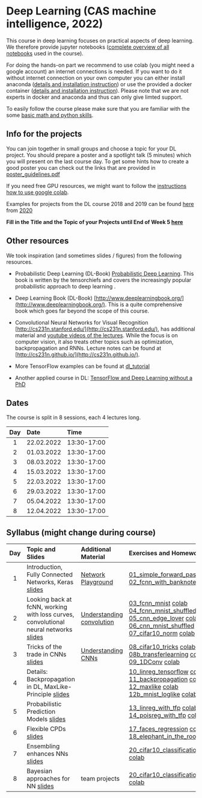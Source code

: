 
# Deep Learning (CAS machine intelligence, 2022) 

This course in deep learning focuses on practical aspects of deep learning. We therefore provide jupyter notebooks ([complete overview of all notebooks](https://github.com/tensorchiefs/dl_course_2022/tree/master/notebooks) used in the course). 

For doing the hands-on part we recommend to use colab (you might need a google account) an internet connections is needed. If you want to do it without internet connection on your own computer you can either install anaconda ([details and installation instruction](anaconda.md)) or use the provided a docker container ([details and installation instruction](docker.md)). Please note that we are not experts in docker and anaconda and thus can only give limted support.

To easily follow the course please make sure that you are familiar with the some [basic math and python skills](prerequistites.md). 

## Info for the projects
You can join together in small groups and choose a topic for your DL project. You should prepare a poster and a spotlight talk (5 minutes) which you will present on the last course day. To get some hints how to create a good poster you can check out the links that are provided in <a href="https://www.dropbox.com/s/u1f6mqk4pc3uhxe/poster-guidelines.pdf?dl=1">poster_guidelines.pdf</a> 

If you need free GPU resources, we might want to follow the [instructions how to use google colab](co.md). 

Examples for projects from the DL course 2018 and 2019 can be found [here](projects.md) from [2020](https://docs.google.com/spreadsheets/d/1NXinRQMifg_QNQs1fyn5HeiZNRnTGnIy1W7-ij-jQhg/edit?usp=sharing)

**Fill in the Title and the Topic of your Projects until End of Week 5 [here](https://docs.google.com/spreadsheets/d/1TZf5hKekzOlBC7J0-EAltGOMTuZyrDhHu3ANve0q6H4/edit?usp=sharing)**

## Other resources 
We took inspiration (and sometimes slides / figures) from the following resources.

* Probabilistic Deep Learning (DL-Book) [Probabilistic Deep Learning](https://www.manning.com/books/probabilistic-deep-learning?a_aid=probabilistic_deep_learning&a_bid=78e55885). This book is written by the tensorchiefs and covers the increasingly popular probabilistic approach to deep learning .

* Deep Learning Book (DL-Book) [http://www.deeplearningbook.org/](http://www.deeplearningbook.org/). This is a quite comprehensive book which goes far beyond the scope of this course. 

* Convolutional Neural Networks for Visual Recognition [http://cs231n.stanford.edu/](http://cs231n.stanford.edu/), has additional material and [youtube videos of the lectures](https://www.youtube.com/playlist?list=PLkt2uSq6rBVctENoVBg1TpCC7OQi31AlC). While the focus is on computer vision, it also treats other topics such as optimization, backpropagation and RNNs. Lecture notes can be found at [http://cs231n.github.io/](http://cs231n.github.io/).

* More TensorFlow examples can be found at [dl_tutorial](https://github.com/oduerr/dl_tutorial/tree/master/tensorflow/) 

* Another applied course in DL: [TensorFlow and Deep Learning without a PhD](https://cloud.google.com/blog/big-data/2017/01/learn-tensorflow-and-deep-learning-without-a-phd)

## Dates 
The course is split in 8 sessions, each 4 lectures long. 

| Day  |      Date    |      Time    |
|:--------:|:--------------|:---------------|
| 1        | 22.02.2022|13:30-17:00
| 2        | 01.03.2022|13:30-17:00
| 3        | 08.03.2022|13:30-17:00
| 4        | 15.03.2022|13:30-17:00
| 5        | 22.03.2022|13:30-17:00
| 6        | 29.03.2022|13:30-17:00
| 7        | 05.04.2022|13:30-17:00
| 8        | 12.04.2022|13:30-17:00

## Syllabus (might change during course) 

| Day  |      Topic and Slides    |      Additional Material    |		     Exercises and Homework       | Solutions to Exercises |
|:----:|:-------------------------|:----------------------------|:------------------------------------|:----------------------:|
| 1        | Introduction, Fully Connected Networks, Keras [slides](https://github.com/tensorchiefs/dl_course_2022/blob/master/slides/01_Introduction.pdf)|[Network Playground](https://playground.tensorflow.org/) |[01_simple_forward_pass](https://github.com/tensorchiefs/dl_course_2022/blob/master/notebooks/01_simple_forward_pass.ipynb) [colab](https://colab.research.google.com/github/tensorchiefs/dl_course_2022/blob/master/notebooks/01_simple_forward_pass.ipynb)<br>[02_fcnn_with_banknote](https://github.com/tensorchiefs/dl_course_2022/blob/master/notebooks/02_fcnn_with_banknote.ipynb) [colab](https://colab.research.google.com/github/tensorchiefs/dl_course_2022/blob/master/notebooks/02_fcnn_with_banknote.ipynb) | [sol](https://github.com/tensorchiefs/dl_course_2022/blob/master/notebooks/01_simple_forward_pass_sol.ipynb)&#160;[sol_colab](https://colab.research.google.com/github/tensorchiefs/dl_course_2022/blob/master/notebooks/01_simple_forward_pass_sol.ipynb)<br>[sol](https://github.com/tensorchiefs/dl_course_2022/blob/master/notebooks/02_fcnn_with_banknote_sol.ipynb)&#160;[sol_colab](https://colab.research.google.com/github/tensorchiefs/dl_course_2022/blob/master/notebooks/02_fcnn_with_banknote_sol.ipynb)
| 2        |Looking back at fcNN, working with loss curves, convolutional neural networks [slides](https://github.com/tensorchiefs/dl_course_2022/blob/master/slides/02_fcNN_CNN.pdf) |[Understanding convolution](https://towardsdatascience.com/intuitively-understanding-convolutions-for-deep-learning-1f6f42faee1)|[03_fcnn_mnist](https://github.com/tensorchiefs/dl_course_2022/blob/master/notebooks/03_fcnn_mnist.ipynb)  [colab](https://colab.research.google.com/github/tensorchiefs/dl_course_2022/blob/master/notebooks/03_fcnn_mnist.ipynb)<br>[04_fcnn_mnist_shuffled](https://github.com/tensorchiefs/dl_course_2022/blob/master/notebooks/04_fcnn_mnist_shuffled.ipynb) [colab](https://colab.research.google.com/github/tensorchiefs/dl_course_2022/blob/master/notebooks/04_fcnn_mnist_shuffled.ipynb) <br> [05_cnn_edge_lover](https://github.com/tensorchiefs/dl_course_2022/blob/master/notebooks/05_cnn_edge_lover.ipynb) [colab](https://colab.research.google.com/github/tensorchiefs/dl_course_2022/blob/master/notebooks/05_cnn_edge_lover.ipynb) <br>[06_cnn_mnist_shuffled](https://github.com/tensorchiefs/dl_course_2022/blob/master/notebooks/06_cnn_mnist_shuffled.ipynb) [colab](https://colab.research.google.com/github/tensorchiefs/dl_course_2022/blob/master/notebooks/06_cnn_mnist_shuffled.ipynb) <br>[07_cifar10_norm](https://github.com/tensorchiefs/dl_course_2022/blob/master/notebooks/07_cifar10_norm.ipynb) [colab](https://colab.research.google.com/github/tensorchiefs/dl_course_2022/blob/master/notebooks/07_cifar10_norm.ipynb)|[sol](https://github.com/tensorchiefs/dl_course_2022/blob/master/notebooks/03_fcnn_mnist_sol.ipynb)&#160;[sol_colab](https://colab.research.google.com/github/tensorchiefs/dl_course_2022/blob/master/notebooks/03_fcnn_mnist_sol.ipynb)<br>[sol](https://github.com/tensorchiefs/dl_course_2022/blob/master/notebooks/04_fcnn_mnist_shuffled_sol.ipynb)&#160;[sol_colab](https://colab.research.google.com/github/tensorchiefs/dl_course_2022/blob/master/notebooks/04_fcnn_mnist_shuffled_sol.ipynb) <br> [sol](https://github.com/tensorchiefs/dl_course_2022/blob/master/notebooks/05_cnn_edge_lover_sol.ipynb)&#160;[sol_colab](https://colab.research.google.com/github/tensorchiefs/dl_course_2022/blob/master/notebooks/05_cnn_edge_lover_sol.ipynb) <br>[sol](https://github.com/tensorchiefs/dl_course_2022/blob/master/notebooks/06_cnn_mnist_shuffled_sol.ipynb)&#160;[sol_colab](https://colab.research.google.com/github/tensorchiefs/dl_course_2022/blob/master/notebooks/06_cnn_mnist_shuffled_sol.ipynb) <br>[sol](https://github.com/tensorchiefs/dl_course_2022/blob/master/notebooks/07_cifar10_norm_sol.ipynb)&#160;[sol_colab](https://colab.research.google.com/github/tensorchiefs/dl_course_2022/blob/master/notebooks/07_cifar10_norm_sol.ipynb)
| 3        |Tricks of the trade in CNNs [slides](https://github.com/tensorchiefs/dl_course_2022/blob/master/slides/03_CNN.pdf) |[Understanding CNNs](http://cs231n.github.io/understanding-cnn)|[08_cifar10_tricks](https://github.com/tensorchiefs/dl_course_2022/blob/master/notebooks/08_cifar10_tricks.ipynb) [colab](https://colab.research.google.com/github/tensorchiefs/dl_course_2022/blob/master/notebooks/08_cifar10_tricks.ipynb) <br>[08b_transferlearning](https://github.com/tensorchiefs/dl_course_2022/blob/master/notebooks/08b_classification_few_labels.ipynb) [colab](https://colab.research.google.com/github/tensorchiefs/dl_course_2022/blob/master/notebooks/08b_classification_few_labels.ipynb) <br> [09_1DConv](https://github.com/tensorchiefs/dl_course_2022/blob/master/notebooks/09_1DConv.ipynb)  [colab](https://colab.research.google.com/github/tensorchiefs/dl_course_2022/blob/master/notebooks/09_1DConv.ipynb)|[sol](https://github.com/tensorchiefs/dl_course_2022/blob/master/notebooks/08_cifar10_tricks_sol.ipynb)&#160;[sol_colab](https://colab.research.google.com/github/tensorchiefs/dl_course_2022/blob/master/notebooks/08_cifar10_tricks_sol.ipynb) <br>[sol](https://github.com/tensorchiefs/dl_course_2022/blob/master/notebooks/08b_classification_few_labels_sol.ipynb)&#160;[sol_colab](https://colab.research.google.com/github/tensorchiefs/dl_course_2022/blob/master/notebooks/08b_classification_few_labels_sol.ipynb) <br> [sol](https://github.com/tensorchiefs/dl_course_2022/blob/master/notebooks/09_1DConv_sol.ipynb)&#160;[sol_colab](https://colab.research.google.com/github/tensorchiefs/dl_course_2022/blob/master/notebooks/09_1DConv_sol.ipynb)
| 4        |Details: Backpropagation in DL, MaxLike-Principle [slides](https://github.com/tensorchiefs/dl_course_2020/blob/master/slides/04_Details.pdf)| |[10_linreg_tensorflow](https://github.com/tensorchiefs/dl_course_2022/blob/master/notebooks/10_linreg_tensorflow.ipynb) [colab](https://colab.research.google.com/github/tensorchiefs/dl_course_2022/blob/master/notebooks/10_linreg_tensorflow.ipynb) <br>[11_backpropagation](https://github.com/tensorchiefs/dl_course_2022/blob/master/notebooks/11_backpropagation.ipynb) [colab](https://colab.research.google.com/github/tensorchiefs/dl_course_2022/blob/master/notebooks/11_backpropagation.ipynb) <br>[12_maxlike](https://github.com/tensorchiefs/dl_book/blob/master/chapter_04/nb_ch04_01.ipynb) [colab](https://colab.research.google.com/github/tensorchiefs/dl_book/blob/master/chapter_04/nb_ch04_01.ipynb)<br>[12b_mnist_loglike](https://github.com/tensorchiefs/dl_course_2022/blob/master/notebooks/12b_mnist_loglike.ipynb) [colab](https://colab.research.google.com/github/tensorchiefs/dl_course_2022/blob/master/notebooks/12b_mnist_loglike.ipynb)|[sol](https://github.com/tensorchiefs/dl_course_2022/blob/master/notebooks/10_linreg_tensorflow_sol.ipynb)&#160;[sol_colab](https://colab.research.google.com/github/tensorchiefs/dl_course_2022/blob/master/notebooks/10_linreg_tensorflow_sol.ipynb) <br>[sol](https://github.com/tensorchiefs/dl_course_2022/blob/master/notebooks/11_backpropagation_sol.ipynb)&#160;[sol_colab](https://colab.research.google.com/github/tensorchiefs/dl_course_2022/blob/master/notebooks/11_backpropagation_sol.ipynb) <br> - <br> -
|5     |Probabilistic Prediction Models [slides](https://github.com/tensorchiefs/dl_course_2022/blob/master/slides/05_Probabilistic_Modeling.pdf)   | |[13_linreg_with_tfp](https://github.com/tensorchiefs/dl_course_2022/blob/master/notebooks/13_linreg_with_tfp.ipynb)  [colab](https://colab.research.google.com/github/tensorchiefs/dl_course_2022/blob/master/notebooks/13_linreg_with_tfp.ipynb) <br>[14_poisreg_with_tfp](https://github.com/tensorchiefs/dl_course_2022/blob/master/notebooks/14_poisreg_with_tfp.ipynb) [colab](https://colab.research.google.com/github/tensorchiefs/dl_course_2022/blob/master/notebooks/14_poisreg_with_tfp.ipynb) | [sol](https://github.com/tensorchiefs/dl_course_2022/blob/master/notebooks/13_linreg_with_tfp_sol.ipynb)&#160;[sol_colab](https://colab.research.google.com/github/tensorchiefs/dl_course_2022/blob/master/notebooks/13_linreg_with_tfp_sol.ipynb) <br> [sol](https://github.com/tensorchiefs/dl_course_2022/blob/master/notebooks/14_poisreg_with_tfp_sol.ipynb)&#160;[sol_colab](https://colab.research.google.com/github/tensorchiefs/dl_course_2022/blob/master/notebooks/14_poisreg_with_tfp_sol.ipynb)
| 6        |Flexible CPDs [slides](https://github.com/tensorchiefs/dl_course_2022/blob/master/slides/06_flexible_CPDs.pdf) || [17_faces_regression](https://github.com/tensorchiefs/dl_course_2022/blob/master/notebooks/17_faces_regression.ipynb) [colab](https://colab.research.google.com/github/tensorchiefs/dl_course_2022/blob/master/notebooks/17_faces_regression.ipynb) <br>[18_elephant_in_the_room](https://github.com/tensorchiefs/dl_course_2022/blob/master/notebooks/18_elephant_in_the_room.ipynb)  [colab](https://colab.research.google.com/github/tensorchiefs/dl_course_2022/blob/master/notebooks/18_elephant_in_the_room.ipynb) | [sol](https://github.com/tensorchiefs/dl_course_2022/blob/master/notebooks/17_faces_regression_sol.ipynb)&#160;[sol_colab](https://colab.research.google.com/github/tensorchiefs/dl_course_2022/blob/master/notebooks/17_faces_regression_sol.ipynb) <br> [sol](https://github.com/tensorchiefs/dl_course_2022/blob/master/notebooks/18_elephant_in_the_room_sol.ipynb)&#160;[sol_colab](https://colab.research.google.com/github/tensorchiefs/dl_course_2022/blob/master/notebooks/18_elephant_in_the_room_sol.ipynb)
| 7        | Ensembling enhances NNs [slides](https://github.com/tensorchiefs/dl_course_2022/blob/master/slides/07_ensembling.pdf) | |[20_cifar10_classification_mc_and_vi](https://github.com/tensorchiefs/dl_course_2022/blob/master/notebooks/20_cifar10_classification_mc_and_vi.ipynb) [colab](https://colab.research.google.com/github/tensorchiefs/dl_course_2022/blob/master/notebooks/20_cifar10_classification_mc_and_vi.ipynb)|[sol](https://github.com/tensorchiefs/dl_course_2022/blob/master/notebooks/20_cifar10_classification_mc_and_vi_sol.ipynb)&#160;[sol_colab](https://colab.research.google.com/github/tensorchiefs/dl_course_2022/blob/master/notebooks/20_cifar10_classification_mc_and_vi_sol.ipynb)
| 8        | Bayesian approaches for NN [slides](https://github.com/tensorchiefs/dl_course_2022/blob/master/slides/08_bayes.pdf) | team projects |[20_cifar10_classification_mc_and_vi](https://github.com/tensorchiefs/dl_course_2022/blob/master/notebooks/20_cifar10_classification_mc_and_vi.ipynb) [colab](https://colab.research.google.com/github/tensorchiefs/dl_course_2022/blob/master/notebooks/20_cifar10_classification_mc_and_vi.ipynb)|


